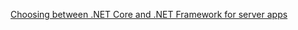 

[Choosing between .NET Core and .NET Framework for server apps](https://docs.microsoft.com/en-us/dotnet/standard/choosing-core-framework-server)
